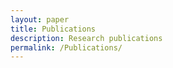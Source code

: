 ```yaml
---
layout: paper
title: Publications
description: Research publications
permalink: /Publications/
---
```

